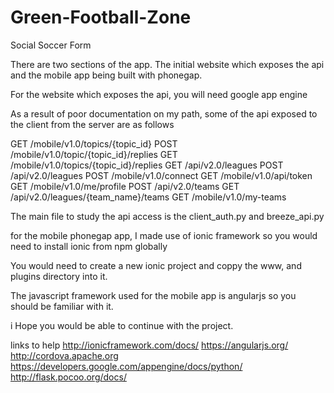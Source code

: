 Green-Football-Zone
===================

Social Soccer Form


There are two sections of the app. The initial website which exposes the api and the mobile 
app being built with phonegap.

For the website which exposes the api, you will need google app engine

As a result of poor documentation on my path, some of the api exposed 
to the client from the server are as follows

GET /mobile/v1.0/topics/{topic_id}
POST /mobile/v1.0/topic/{topic_id}/replies
GET /mobile/v1.0/topics/{topic_id}/replies
GET /api/v2.0/leagues
POST /api/v2.0/leagues
POST /mobile/v1.0/connect
GET /mobile/v1.0/api/token
GET /mobile/v1.0/me/profile
POST /api/v2.0/teams
GET /api/v2.0/leagues/{team_name}/teams
GET /mobile/v1.0/my-teams

The main file to study the api access is the client_auth.py and breeze_api.py



for the mobile phonegap app, I made use of ionic framework so you would need to install
ionic from npm globally

You would need to create a new ionic project and coppy the www, and plugins directory into it.

The javascript framework used for the mobile app is angularjs so you should be familiar with
it.

i Hope you would be able to continue with the project.

links to help
http://ionicframework.com/docs/
https://angularjs.org/
http://cordova.apache.org
https://developers.google.com/appengine/docs/python/
http://flask.pocoo.org/docs/

